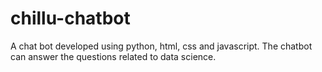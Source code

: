# chillu-chatbot
A chat bot developed using python, html, css and javascript.
The chatbot can answer the questions related to data science.
